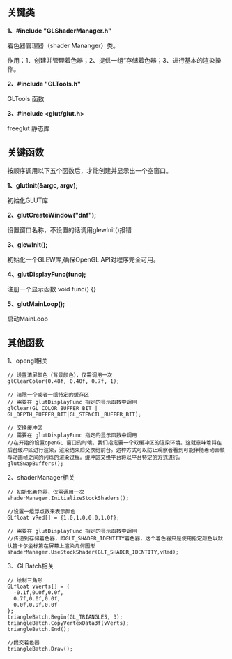 ## 关键类

**1、#include "GLShaderManager.h"**

着色器管理器（shader Mananger）类。

作用：1、创建并管理着色器；2、提供一组“存储着色器；3、进行基本的渲染操作。

**2、\#include "GLTools.h"**

GLTools 函数

**3、\#include <glut/glut.h>**

freeglut 静态库

## 关键函数

按顺序调用以下五个函数后，才能创建并显示出一个空窗口。

**1、glutInit(&argc, argv);**

初始化GLUT库

**2、glutCreateWindow("dnf");**

设置窗口名称，不设置的话调用glewInit()报错

**3、glewInit();**

初始化一个GLEW库,确保OpenGL API对程序完全可用。

**4、glutDisplayFunc(func);**

注册一个显示函数 void func() {}

**5、glutMainLoop();**

启动MainLoop

## 其他函数

1、opengl相关

```
// 设置清屏颜色（背景颜色），仅需调用一次
glClearColor(0.48f, 0.40f, 0.7f, 1);

// 清除一个或者一组特定的缓存区
// 需要在 glutDisplayFunc 指定的显示函数中调用
glClear(GL_COLOR_BUFFER_BIT | GL_DEPTH_BUFFER_BIT|GL_STENCIL_BUFFER_BIT);

// 交换缓冲区 
// 需要在 glutDisplayFunc 指定的显示函数中调用
//在开始的设置openGL 窗口的时候，我们指定要一个双缓冲区的渲染环境。这就意味着将在后台缓冲区进行渲染，渲染结束后交换给前台。这种方式可以防止观察者看到可能伴随着动画帧与动画帧之间的闪烁的渲染过程。缓冲区交换平台将以平台特定的方式进行。
glutSwapBuffers();
```

2、shaderManager相关

```
// 初始化着色器，仅需调用一次
shaderManager.InitializeStockShaders();

//设置一组浮点数来表示颜色
GLfloat vRed[] = {1.0,1.0,0.0,1.0f};

// 需要在 glutDisplayFunc 指定的显示函数中调用
//传递到存储着色器，即GLT_SHADER_IDENTITY着色器，这个着色器只是使用指定颜色以默认笛卡尔坐标第在屏幕上渲染几何图形
shaderManager.UseStockShader(GLT_SHADER_IDENTITY,vRed);
```

3、GLBatch相关

```
// 绘制三角形
GLfloat vVerts[] = {
  -0.1f,0.0f,0.0f,
  0.7f,0.0f,0.0f,
  0.0f,0.9f,0.0f
};
triangleBatch.Begin(GL_TRIANGLES, 3);
triangleBatch.CopyVertexData3f(vVerts);
triangleBatch.End();

//提交着色器
triangleBatch.Draw();
```

